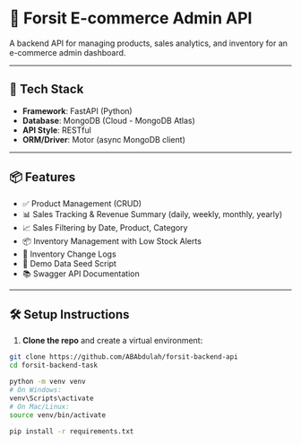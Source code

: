 # 🛒 Forsit E-commerce Admin API

A backend API for managing products, sales analytics, and inventory for an e-commerce admin dashboard.

---

## 🚀 Tech Stack

- **Framework**: FastAPI (Python)
- **Database**: MongoDB (Cloud - MongoDB Atlas)
- **API Style**: RESTful
- **ORM/Driver**: Motor (async MongoDB client)

---

## 📦 Features

- ✅ Product Management (CRUD)
- 📊 Sales Tracking & Revenue Summary (daily, weekly, monthly, yearly)
- 📈 Sales Filtering by Date, Product, Category
- 📦 Inventory Management with Low Stock Alerts
- 📝 Inventory Change Logs
- 🧪 Demo Data Seed Script
- 📚 Swagger API Documentation

---

## 🛠 Setup Instructions

1. **Clone the repo** and create a virtual environment:

```bash
git clone https://github.com/ABAbdulah/forsit-backend-api
cd forsit-backend-task

python -m venv venv
# On Windows:
venv\Scripts\activate
# On Mac/Linux:
source venv/bin/activate

pip install -r requirements.txt
